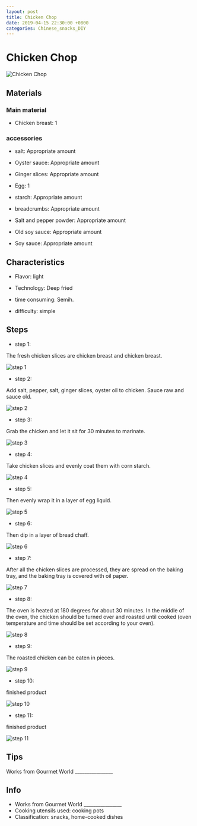 ```yaml
---
layout: post
title: Chicken Chop
date: 2019-04-15 22:30:00 +0800
categories: Chinese_snacks_DIY
---
```


# Chicken Chop

![Chicken Chop](/img/447894/447894.jpg)

## Materials

### Main material

- Chicken breast: 1

### accessories

- salt: Appropriate amount

- Oyster sauce: Appropriate amount

- Ginger slices: Appropriate amount

- Egg: 1

- starch: Appropriate amount

- breadcrumbs: Appropriate amount

- Salt and pepper powder: Appropriate amount

- Old soy sauce: Appropriate amount

- Soy sauce: Appropriate amount

## Characteristics

- Flavor: light

- Technology: Deep fried

- time consuming: Semih.

- difficulty: simple

## Steps

- step 1:

The fresh chicken slices are chicken breast and chicken breast.

![step 1](/img/447894/1.jpg)

- step 2:

Add salt, pepper, salt, ginger slices, oyster oil to chicken. Sauce raw and sauce old.

![step 2](/img/447894/2.jpg)

- step 3:

Grab the chicken and let it sit for 30 minutes to marinate.

![step 3](/img/447894/3.jpg)

- step 4:

Take chicken slices and evenly coat them with corn starch.

![step 4](/img/447894/4.jpg)

- step 5:

Then evenly wrap it in a layer of egg liquid.

![step 5](/img/447894/5.jpg)

- step 6:

Then dip in a layer of bread chaff.

![step 6](/img/447894/6.jpg)

- step 7:

After all the chicken slices are processed, they are spread on the baking tray, and the baking tray is covered with oil paper.

![step 7](/img/447894/7.jpg)

- step 8:

The oven is heated at 180 degrees for about 30 minutes. In the middle of the oven, the chicken should be turned over and roasted until cooked (oven temperature and time should be set according to your oven).

![step 8](/img/447894/8.jpg)

- step 9:

The roasted chicken can be eaten in pieces.

![step 9](/img/447894/9.jpg)

- step 10:

finished product

![step 10](/img/447894/10.jpg)

- step 11:

finished product

![step 11](/img/447894/11.jpg)

## Tips

Works from Gourmet World ________________

## Info

- Works from Gourmet World ________________
- Cooking utensils used: cooking pots
- Classification: snacks, home-cooked dishes